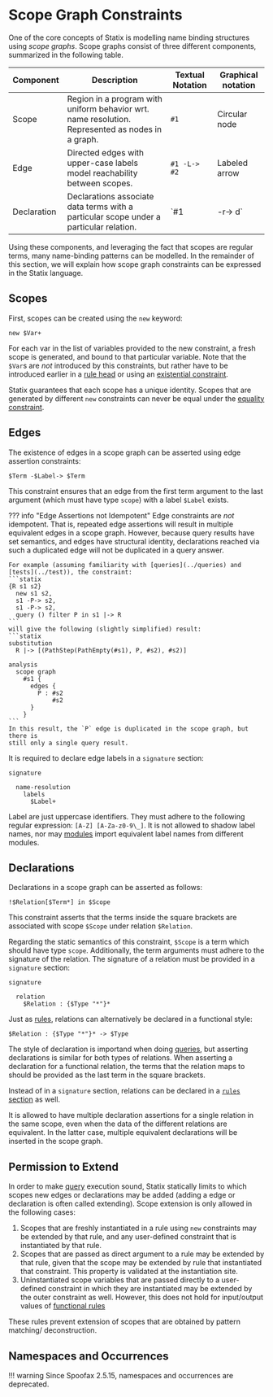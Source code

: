# Scope Graph Constraints

One of the core concepts of Statix is modelling name binding structures using
_scope graphs_. Scope graphs consist of three different components, summarized
in the following table.

| Component   | Description                                                                                      | Textual Notation | Graphical notation  |
| ----------- | ------------------------------------------------------------------------------------------------ | ---------------- | ------------------- |
| Scope       | Region in a program with uniform behavior wrt. name resolution. Represented as nodes in a graph. | `#1`             | Circular node       |
| Edge        | Directed edges with upper-case labels model reachability between scopes.                         | `#1 -L-> #2`     | Labeled arrow       |
| Declaration | Declarations associate data terms with a particular scope under a particular relation.           | `#1 |-r-> d`     | Labeled block arrow |

Using these components, and leveraging the fact that scopes are regular terms,
many name-binding patterns can be modelled. In the remainder of this section,
we will explain how scope graph constraints can be expressed in the Statix language.


## Scopes

First, scopes can be created using the `new` keyword:

```statix
new $Var+
```

For each var in the list of variables provided to the new constraint, a fresh
scope is generated, and bound to that particular variable. Note that the `$Var`s
are _not_ introduced by this constraints, but rather have to be introduced earlier
in a [rule head](../rules#rule-definitions) or using an
[existential constraint](../basic-constraints#exists).

Statix guarantees that each scope has a unique identity. Scopes that are
generated by different `new` constraints can never be equal under the
[equality constraint](../basic-constraints#equality).


## Edges

The existence of edges in a scope graph can be asserted using edge assertion constraints:

```statix
$Term -$Label-> $Term
```

This constraint ensures that an edge from the first term argument to the last
argument (which must have type `scope`) with a label `$Label` exists.

??? info "Edge Assertions not Idempotent"
    Edge constraints are _not_ idempotent. That is, repeated edge assertions will
    result in multiple equivalent edges in a scope graph. However, because query
    results have set semantics, and edges have structural identity, declarations
    reached via such a duplicated edge will not be duplicated in a query answer.

    For example (assuming familiarity with [queries](../queries) and
    [tests](../test)), the constraint:
    ```statix
    {R s1 s2}
      new s1 s2,
      s1 -P-> s2,
      s1 -P-> s2,
      query () filter P in s1 |-> R
    ```
    will give the following (slightly simplified) result:
    ```statix
    substitution
      R |-> [(PathStep(PathEmpty(#s1), P, #s2), #s2)]

    analysis
      scope graph
        #s1 {
          edges {
            P : #s2
                #s2
          }
        }
    ```
    In this result, the `P` edge is duplicated in the scope graph, but there is
    still only a single query result.

It is required to declare edge labels in a `signature` section:

```statix
signature

  name-resolution
    labels
      $Label+
```

Label are just uppercase identifiers. They must adhere to the following regular
expression: `[A-Z] [A-Za-z0-9\_]`. It is not allowed to shadow label names, nor
may [modules](../modules) import equivalent label names from different modules.


## Declarations

Declarations in a scope graph can be asserted as follows:

```statix
!$Relation[$Term*] in $Scope
```

This constraint asserts that the terms inside the square brackets are
associated with scope `$Scope` under relation `$Relation`.

Regarding the static semantics of this constraint, `$Scope` is a term which
should have type `scope`. Additionally, the term arguments must adhere to the
signature of the relation. The signature of a relation must be provided in
a `signature` section:

```statix
signature

  relation
    $Relation : {$Type "*"}*
```

Just as [rules](../rules#functional-rules), relations can alternatively be
declared in a functional style:

```statix
$Relation : {$Type "*"}* -> $Type
```

The style of declaration is importand when doing [queries](../queries), but
asserting declarations is similar for both types of relations. When asserting
a declaration for a functional relation, the terms that the relation maps to
should be provided as the last term in the square brackets.

Instead of in a `signature` section, relations can be declared in a
[`rules` section](../rules#injections-of-namespaces-and-relations) as well.

It is allowed to have multiple declaration assertions for a single relation in
the same scope, even when the data of the different relations are equivalent. In
the latter case, multiple equivalent declarations will be inserted in the scope
graph.


## Permission to Extend

In order to make [query](../queries) execution sound, Statix statically limits
to which scopes new edges or declarations may be added (adding a edge or
declaration is often called extending). Scope extension is only allowed in the
following cases:

1. Scopes that are freshly instantiated in a rule using `new` constraints may be
   extended by that rule, and any user-defined constraint that is instantiated
   by that rule.
2. Scopes that are passed as direct argument to a rule may be extended by that
   rule, given that the scope may be extended by rule that instantiated that
   constraint. This property is validated at the instantiation site.
3. Uninstantiated scope variables that are passed directly to a user-defined
   constraint in which they are instantiated may be extended by the outer
   constraint as well. However, this does not hold for input/output values of
   [functional rules](../rules#functional-rules)

These rules prevent extension of scopes that are obtained by pattern matching/
deconstruction.


## Namespaces and Occurrences

!!! warning
    Since Spoofax 2.5.15, namespaces and occurrences are deprecated.
